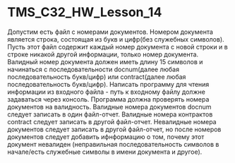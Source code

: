 # TMS_C32_HW_Lesson_14
Допустим есть файл с номерами документов.
Номером документа является строка, состоящая из букв и цифр(без служебных символов).
Пусть этот файл содержит каждый номер документа с новой строки и в строке никакой другой информации, только номер документа.
Валидный номер документа должен иметь длину 15 символов и начинаться с последовательности docnum(далее любая последовательность букв/цифр) или сontract(далее любая последовательность букв/цифр).
Написать программу для чтения информации из входного файла - путь к входному файлу должне задаваться через консоль.
Программа должна проверять номера документов на валидность.
Валидные номера документов docnum следует записать в один файл-отчет.
Валидные номера контрактов сontract следует записать в другой файл-отчет.
Невалидные номера документов следует записать в другой файл-отчет, но после номеров документов следует добавить ифнформацию о том, почему этот документ невалиден (неправильная последовательность символов в начале/есть служебные символы в имени документа и другое).
